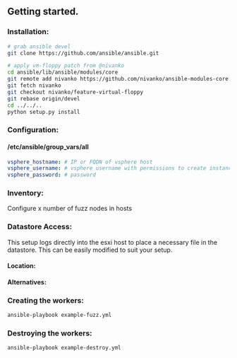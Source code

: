 ## Getting started.

### Installation:

```bash
# grab ansible devel
git clone https://github.com/ansible/ansible.git

# apply vm-floppy patch from @nivanko
cd ansible/lib/ansible/modules/core
git remote add nivanko https://github.com/nivanko/ansible-modules-core.git
git fetch nivanko
git checkout nivanko/feature-virtual-floppy
git rebase origin/devel
cd ../../..
python setup.py install 
```
### Configuration:
#### /etc/ansible/group_vars/all
```yaml
vsphere_hostname: # IP or FQDN of vsphere host
vsphere_username: # vsphere username with permissions to create instances
vsphere_password: # password
```
### Inventory:
Configure x number of fuzz nodes in hosts

### Datastore Access:
This setup logs directly into the esxi host to place a necessary file in the
datastore. This can be easily modified to suit your setup. 

#### Location:


#### Alternatives:


### Creating the workers:
```bash
ansible-playbook example-fuzz.yml
```

### Destroying the workers:

```bash
ansible-playbook example-destroy.yml
```

